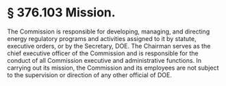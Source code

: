 # § 376.103   Mission.

The Commission is responsible for developing, managing, and directing energy regulatory programs and activities assigned to it by statute, executive orders, or by the Secretary, DOE. The Chairman serves as the chief executive officer of the Commission and is responsible for the conduct of all Commission executive and administrative functions. In carrying out its mission, the Commission and its employees are not subject to the supervision or direction of any other official of DOE. 




